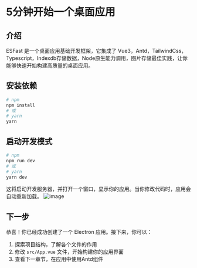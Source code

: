 # 5分钟开始一个桌面应用

## 介绍

ESFast 是一个桌面应用基础开发框架，它集成了 Vue3，Antd，TailwindCss，Typescript，Indexdb存储数据，Node原生能力调用，图片存储最佳实践，让你能够快速开始构建高质量的桌面应用。


## 安装依赖

```bash
# npm
npm install
# 或
# yarn
yarn
```

## 启动开发模式

```bash
# npm
npm run dev
# 或
# yarn
yarn dev
```


这将启动开发服务器，并打开一个窗口，显示你的应用。当你修改代码时，应用会自动重新加载。
![image](/docs/images/start_01.jpg)


## 下一步

恭喜！你已经成功创建了一个 Electron 应用。接下来，你可以：

1. 探索项目结构，了解各个文件的作用
2. 修改 `src/App.vue` 文件，开始构建你的应用界面
3. 查看下一章节，在应用中使用Antd组件
